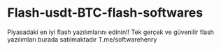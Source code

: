 # Flash-usdt-BTC-flash-softwares
Piyasadaki en iyi flash yazılımlarını edinin!! Tek gerçek ve güvenilir flash yazılımları burada satılmaktadır T.me/softwarehenry
